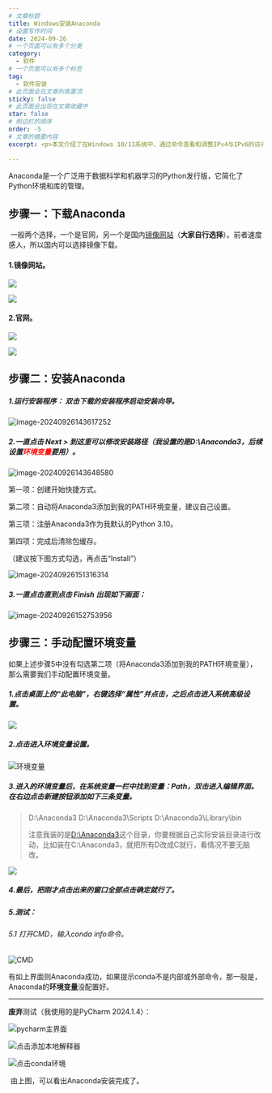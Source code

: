 ```yaml
---
# 文章标题
title: Windows安装Anaconda
# 设置写作时间
date: 2024-09-26
# 一个页面可以有多个分类
category:
  - 软件
# 一个页面可以有多个标签
tag:
  - 软件安装
# 此页面会在文章列表置顶
sticky: false
# 此页面会出现在文章收藏中
star: false
# 侧边栏的顺序
order: -5
# 文章的摘要内容
excerpt: <p>本文介绍了在Windows 10/11系统中，通过命令查看和调整IPv4与IPv6的访问优先级，并提供了切换优先级和重置为默认设置的方法。</p>

---
```


​	Anaconda是一个广泛用于数据科学和机器学习的Python发行版，它简化了Python环境和库的管理。

## 步骤一：下载Anaconda

​	一般两个选择，一个是官网，另一个是国内[镜像网站](https://mirrors.tuna.tsinghua.edu.cn/help/anaconda/)（**大家自行选择**）。前者速度感人，所以国内可以选择镜像下载。

#### 1.镜像网站。

![](https://my-img.675222.xyz/fantasy-biji/2024/09/acdeb466f0954f7c4739b6e3b9c2b0fa.png)

![](https://my-img.675222.xyz/fantasy-biji/2024/09/45367b7dabece7b956bb748a72062883.png)

#### 2.官网。 

![](https://my-img.675222.xyz/fantasy-biji/2024/09/bf3fc8a36ed35e35c1b849b980f4bf16.png)

![](https://my-img.675222.xyz/fantasy-biji/2024/09/7782f6596e3ac42c5fcf2960c3cd1393.png)



## 步骤二：安装Anaconda

##### 1.运行安装程序： 双击下载的安装程序启动安装向导。

![image-20240926143617252](https://my-img.675222.xyz/fantasy-biji/2024/09/d3192d358b02f3939abab85c561aba99.png)

##### 2.一直点击 Next > 到这里可以修改安装路径（我设置的是<span id="1.1">D:\Anaconda3</span>，后续设置<font color=red>环境变量</font>要用）。

![image-20240926143648580](https://my-img.675222.xyz/fantasy-biji/2024/09/35c8bd1ab32eca76d4a772700c08fd44.png)

第一项：创建开始快捷方式。

第二项：自动将Anaconda3添加到我的PATH环境变量，建议自己设置。

第三项：注册Anaconda3作为我默认的Python 3.10。

第四项：完成后清除包缓存。

（建议按下图方式勾选，再点击“Install”）

![image-20240926151316314](https://my-img.675222.xyz/fantasy-biji/2024/09/0a4f36c2baca22a6f7c7bcfc92046936.png)

##### 3.一直点击直到点击 **Finish** 出现如下画面：

![image-20240926152753956](https://my-img.675222.xyz/fantasy-biji/2024/09/7683cc9f859d07e39db9de286ddbf79d.png)



## 步骤三：手动配置环境变量

​	如果上述步骤5中没有勾选第二项（将Anaconda3添加到我的PATH环境变量），那么需要我们手动配置环境变量。

##### 1.点击桌面上的“此电脑”，右键选择“属性”并点击，之后点击进入系统高级设置。

![](https://my-img.675222.xyz/fantasy-biji/2024/09/a129a82edf1a6492f871f1b2f5c0f671.png)

##### 2.点击进入环境变量设置。

![环境变量](https://my-img.675222.xyz/fantasy-biji/2024/09/08012a4aed2a05076635b05eed67dd99.png)

##### 3.进入的环境变量后，在系统变量一栏中找到**变量：Path**，双击进入编辑界面。在右边点击新建按钮添加如下三条变量。

> D:\Anaconda3
> D:\Anaconda3\Scripts
> D:\Anaconda3\Library\bin
>
> 注意我装的是[D:\Anaconda3](#1.1)这个目录，你要根据自己实际安装目录进行改动，比如装在C:\Anaconda3，就把所有D改成C就行，看情况不要无脑改。

![](https://my-img.675222.xyz/fantasy-biji/2024/09/eb1af77a058f3379eba29480ef8c15ee.png)

##### 4.最后，把刚才点击出来的窗口全部点击确定就行了。

##### 5.测试：

###### 5.1 打开CMD，输入conda info命令。

![CMD](https://my-img.675222.xyz/fantasy-biji/2024/09/0717bc72d54b13180d2b4477469e4d25.png)

​	有如上界面则Anaconda成功，如果提示conda不是内部或外部命令，那一般是，Anaconda的**环境变量**没配置好。



---



**废弃**测试（我使用的是PyCharm 2024.1.4）：

![pycharm主界面](https://my-img.675222.xyz/fantasy-biji/2024/09/8aa4dcf872c02abd83901af6e1b97c7e.png)

![点击添加本地解释器](https://my-img.675222.xyz/fantasy-biji/2024/09/f7f14a27479d5f57cf97cf39480cf01b.png)

![点击conda环境](https://my-img.675222.xyz/fantasy-biji/2024/09/2f4221b2bf65f13a6b197df72fcbbad3.png)

​	由上图，可以看出Anaconda安装完成了。